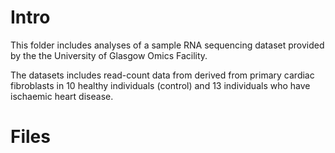 # Intro

This folder includes analyses of a sample RNA sequencing dataset provided by the the University of Glasgow Omics Facility.

The datasets includes read-count data from derived from primary cardiac fibroblasts in 10 healthy individuals (control) and 13 individuals who have ischaemic heart disease.

# Files

